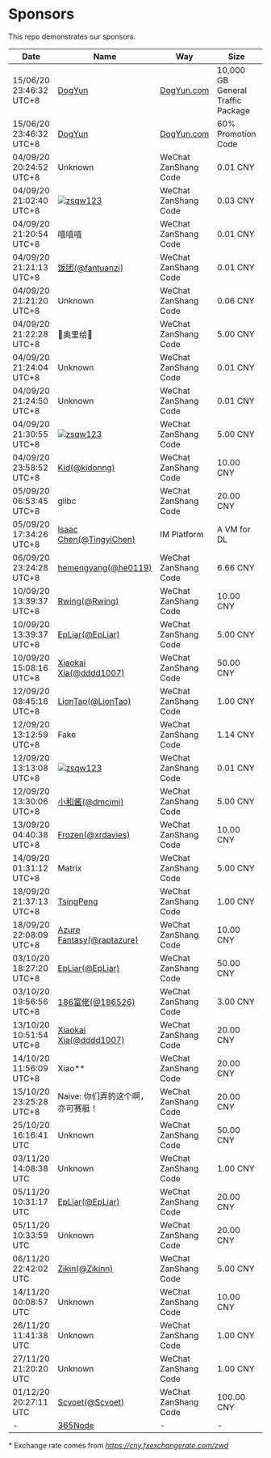 # Sponsors

This repo demonstrates our sponsors.

| Date | Name | Way | Size | Transform* |
| ---- | ---- | --- | ---- | --------- |
| 15/06/20 23:46:32 UTC+8 | [DogYun](https://www.dogyun.com/) | [DogYun.com](https://www.dogyun.com/) | 10,000 GB General Traffic Package | N/A |
| 15/06/20 23:46:32 UTC+8 | [DogYun](https://www.dogyun.com/) | [DogYun.com](https://www.dogyun.com/) | 60% Promotion Code | N/A |
| 04/09/20 20:24:52 UTC+8 | Unknown | WeChat ZanShang Code | 0.01 CNY | 0.52893 ZWD |
| 04/09/20 21:02:40 UTC+8 | [![zsqw123](https://i.loli.net/2020/09/05/QewgymukHXVADUi.png)](https://github.com/zsqw123) | WeChat ZanShang Code | 0.03 CNY | 1.58716 ZWD |
| 04/09/20 21:20:54 UTC+8 | 嘻嘻嘻 | WeChat ZanShang Code | 0.01 CNY | 0.52893 ZWD |
| 04/09/20 21:21:13 UTC+8 | [饭团(@fantuanzi)](https://github.com/fantuanzi) | WeChat ZanShang Code | 0.01 CNY | 0.52893 ZWD |
| 04/09/20 21:21:20 UTC+8 | Unknown | WeChat ZanShang Code | 0.06 CNY | 3.17382 ZWD |
| 04/09/20 21:22:28 UTC+8 | 💩奥里给💩 | WeChat ZanShang Code | 5.00 CNY | 264.48492 ZWD |
| 04/09/20 21:24:04 UTC+8 | Unknown | WeChat ZanShang Code | 0.01 CNY | 0.52893 ZWD |
| 04/09/20 21:24:50 UTC+8 | Unknown | WeChat ZanShang Code | 0.01 CNY | 0.52893 ZWD |
| 04/09/20 21:30:55 UTC+8 | [![zsqw123](https://i.loli.net/2020/09/05/QewgymukHXVADUi.png)](https://github.com/zsqw123) | WeChat ZanShang Code | 5.00 CNY | 264.48492 ZWD |
| 04/09/20 23:58:52 UTC+8 | [Kid(@kidonng)](https://github.com/kidonng) | WeChat ZanShang Code | 10.00 CNY | 528.90026 ZWD |
| 05/09/20 06:53:45 UTC+8 | glibc | WeChat ZanShang Code | 20.00 CNY | 1057.80051 ZWD |
| 05/09/20 17:34:26 UTC+8 | [Isaac Chen(@TingyiChen)](https://github.com/TingyiChen) | IM Platform | A VM for DL | N/A |
| 06/09/20 23:24:28 UTC+8 | [hemengyang(@he0119)](https://github.com/he0119) | WeChat ZanShang Code | 6.66 CNY | 352.24757 ZWD |
| 10/09/20 13:39:37 UTC+8 | [Rwing(@Rwing)](https://github.com/Rwing) | WeChat ZanShang Code | 10.00 CNY | 529.18641 ZWD |
| 10/09/20 13:39:37 UTC+8 | [EpLiar(@EpLiar)](https://github.com/EpLiar) | WeChat ZanShang Code | 5.00 CNY | 264.5932 ZWD |
| 10/09/20 15:08:16 UTC+8 | [Xiaokai Xia(@dddd1007)](https://github.com/dddd1007) | WeChat ZanShang Code | 50.00 CNY | 2645.93203 ZWD |
| 12/09/20 08:45:16 UTC+8 | [LionTao(@LionTao)](https://github.com/LionTao) | WeChat ZanShang Code | 1.00 CNY | 52.95271 ZWD |
| 12/09/20 13:12:59 UTC+8 | Fake | WeChat ZanShang Code | 1.14 CNY | 60.36609 ZWD |
| 12/09/20 13:13:08 UTC+8 | [![zsqw123](https://i.loli.net/2020/09/05/QewgymukHXVADUi.png)](https://github.com/zsqw123) | WeChat ZanShang Code | 0.01 CNY | 0.52953 ZWD |
| 12/09/20 13:30:06 UTC+8 | [小和酱(@dmcimi)](https://github.com/dmcimi) | WeChat ZanShang Code | 5.00 CNY | 264.76355 ZWD |
| 13/09/20 04:40:38 UTC+8 | [Frozen(@xrdavies)](https://github.com/xrdavies) | WeChat ZanShang Code | 10.00 CNY | 529.5271 ZWD |
| 14/09/20 01:31:12 UTC+8 | Matrix | WeChat ZanShang Code | 5.00 CNY | 264.76355 ZWD |
| 18/09/20 21:37:13 UTC+8 | [TsingPeng](https://github.com/TsingPeng03) | WeChat ZanShang Code | 1.00 CNY | 52.95271 ZWD |
| 18/09/20 22:08:09 UTC+8 | [Azure Fantasy(@raptazure)](https://github.com/raptazure) | WeChat ZanShang Code | 10.00 CNY | 529.5271 ZWD |
| 03/10/20 18:27:20 UTC+8 | [EpLiar(@EpLiar)](https://github.com/EpLiar) | WeChat ZanShang Code | 50.00 CNY | 2664.75223 ZWD |
| 03/10/20 19:56:56 UTC+8 | [186富佬(@186526)](https://github.com/186526) | WeChat ZanShang Code | 3.00 CNY | 159.88537 ZWD |
| 13/10/20 10:51:54 UTC+8 | [Xiaokai Xia(@dddd1007)](https://github.com/dddd1007) | WeChat ZanShang Code | 20.00 CNY | 1072.83669 ZWD |
| 14/10/20 11:56:09 UTC+8 | Xiao** | WeChat ZanShang Code | 20.00 CNY | 1076.21851 ZWD |
| 15/10/20 23:25:28 UTC+8 | Naive: 你们弄的这个啊，亦可赛艇！ | WeChat ZanShang Code | 20.00 CNY | 1076.21851 ZWD |
| 25/10/20 16:16:41 UTC   | Unknown | WeChat ZanShang Code | 50.00 CNY | 2695.79727 ZWD |
| 03/11/20 14:08:38 UTC   | Unknown | WeChat ZanShang Code | 1.00 CNY | 54.39243 ZWD |
| 05/11/20 10:31:17 UTC   | [EpLiar(@EpLiar)](https://github.com/EpLiar) | WeChat ZanShang Code | 20.00 CNY | 1094.77569 ZWD |
| 05/11/20 10:33:59 UTC   | Unknown | WeChat ZanShang Code | 20.00 CNY | 1094.77569 ZWD |
| 06/11/20 22:42:02 UTC   | [Zikin(@Zikinn)](https://github.com/Zikinn) | WeChat ZanShang Code | 5.00 CNY | 273.69392 ZWD |
| 14/11/20 00:08:57 UTC   | Unknown | WeChat ZanShang Code | 10.00 CNY | 547.80213 ZWD |
| 26/11/20 11:41:38 UTC   | Unknown | WeChat ZanShang Code | 1.00 CNY | 55.06444 ZWD |
| 27/11/20 21:20:20 UTC   | Unknown | WeChat ZanShang Code | 1.00 CNY | 55.06444 ZWD |
| 01/12/20 20:27:11 UTC   | [Scvoet(@Scvoet)](https://github.com/scvoet) | WeChat ZanShang Code | 100.00 CNY | 5506.44371 ZWD |
| -                       | [365Node](https://qnid.cc) | - | - | - |

\* Exchange rate comes from *https://cny.fxexchangerate.com/zwd*
<!--https://cny.fxexchangerate.com/zwd/{num}-currency-rates.html-->
